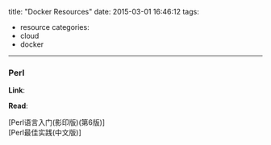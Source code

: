 title: "Docker Resources"
date: 2015-03-01 16:46:12
tags:
- resource
categories:
- cloud
- docker

---

### Perl

__Link__:

__Read__:

[Perl语言入门(影印版)(第6版)]  
[Perl最佳实践(中文版)]  
